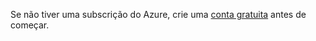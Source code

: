 Se não tiver uma subscrição do Azure, crie uma [conta gratuita](https://azure.microsoft.com/free/?WT.mc_id=A261C142F) antes de começar.